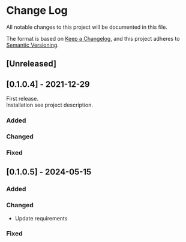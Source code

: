 
# Change Log
All notable changes to this project will be documented in this file.

The format is based on [Keep a Changelog](https://keepachangelog.com/en/1.0.0/),
and this project adheres to [Semantic Versioning](https://semver.org/spec/v2.0.0.html).

## [Unreleased] 
  
## [0.1.0.4] - 2021-12-29
First release.  
Installation see project description.

### Added
### Changed
### Fixed
 
## [0.1.0.5] - 2024-05-15

### Added
### Changed
* Update requirements
### Fixed
